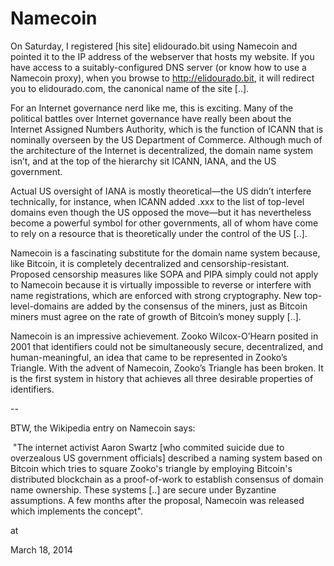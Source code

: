 # Namecoin
On Saturday, I registered [his site] elidourado.bit using Namecoin and pointed it to the IP address of the webserver that hosts my website. If you have access to a suitably-configured DNS server (or know how to use a Namecoin proxy), when you browse to http://elidourado.bit, it will redirect you to elidourado.com, the canonical name of the site [..].

For an Internet governance nerd like me, this is exciting. Many of the political battles over Internet governance have really been about the Internet Assigned Numbers Authority, which is the function of ICANN that is nominally overseen by the US Department of Commerce. Although much of the architecture of the Internet is decentralized, the domain name system isn’t, and at the top of the hierarchy sit ICANN, IANA, and the US government.

Actual US oversight of IANA is mostly theoretical—the US didn’t interfere technically, for instance, when ICANN added .xxx to the list of top-level domains even though the US opposed the move—but it has nevertheless become a powerful symbol for other governments, all of whom have come to rely on a resource that is theoretically under the control of the US [..]. 

Namecoin is a fascinating substitute for the domain name system because, like Bitcoin, it is completely decentralized and censorship-resistant. Proposed censorship measures like SOPA and PIPA simply could not apply to Namecoin because it is virtually impossible to reverse or interfere with name registrations, which are enforced with strong cryptography. New top-level-domains are added by the consensus of the miners, just as Bitcoin miners must agree on the rate of growth of Bitcoin’s money supply [..].

Namecoin is an impressive achievement. Zooko Wilcox-O’Hearn posited in 2001 that identifiers could not be simultaneously secure, decentralized, and human-meaningful, an idea that came to be represented in Zooko’s Triangle. With the advent of Namecoin, Zooko’s Triangle has been broken. It is the first system in history that achieves all three desirable properties of identifiers.

--

BTW, the Wikipedia entry on Namecoin says: 

 "The internet activist Aaron Swartz [who commited suicide due to overzealous US government officials] described a naming system based on Bitcoin which tries to square Zooko's triangle by employing Bitcoin's distributed blockchain as a proof-of-work to establish consensus of domain name ownership. These systems [..] are secure under Byzantine assumptions. A few months after the proposal, Namecoin was released which implements the concept".








at

March 18, 2014















